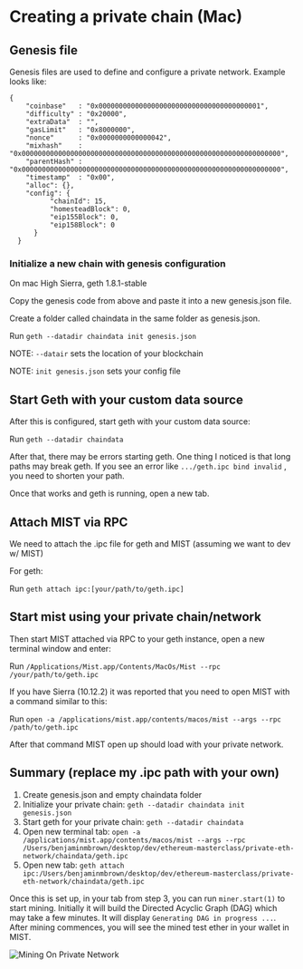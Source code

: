 # Creating a private chain (Mac)

## Genesis file

Genesis files are used to define and configure a private network. Example looks like:

```
{
    "coinbase"   : "0x0000000000000000000000000000000000000001",
    "difficulty" : "0x20000",
    "extraData"  : "",
    "gasLimit"   : "0x8000000",
    "nonce"      : "0x0000000000000042",
    "mixhash"    : "0x0000000000000000000000000000000000000000000000000000000000000000",
    "parentHash" : "0x0000000000000000000000000000000000000000000000000000000000000000",
    "timestamp"  : "0x00",
    "alloc": {},
    "config": {
          "chainId": 15,
          "homesteadBlock": 0,
          "eip155Block": 0,
          "eip158Block": 0
      }
  }

  ```


### Initialize a new chain with genesis configuration

On mac High Sierra, geth 1.8.1-stable

Copy the genesis code from above and paste it into a new genesis.json file.

Create a folder called chaindata in the same folder as genesis.json.

Run `geth --datadir chaindata init genesis.json`

NOTE: `--datair` sets the location of your blockchain 

NOTE: `init genesis.json` sets your config file

## Start Geth with your custom data source
After this is configured, start geth with your custom data source:

Run `geth --datadir chaindata`

After that, there may be errors starting geth. One thing I noticed is that long paths may break geth. If you see an error like `.../geth.ipc bind invalid` , you need to shorten your path.

Once that works and geth is running, open a new tab.

## Attach MIST via RPC
 We need to attach the .ipc file for geth and MIST (assuming we want to dev w/ MIST)

 For geth:

 Run `geth attach ipc:[your/path/to/geth.ipc]`


 ## Start mist using your private chain/network

 Then start MIST attached via RPC to your geth instance, open a new terminal window and enter:
 
 Run `/Applications/Mist.app/Contents/MacOs/Mist --rpc /your/path/to/geth.ipc`


If you have Sierra (10.12.2) it was reported that you need to open MIST with a command similar to this:

Run `open -a /applications/mist.app/contents/macos/mist --args --rpc /path/to/geth.ipc`


 After that command MIST open up should load with your private network.



## Summary (replace my .ipc path with your own)

1. Create genesis.json and empty chaindata folder
2. Initialize your private chain: `geth --datadir chaindata init genesis.json`
3. Start geth for your private chain: `geth --datadir chaindata`
4. Open new terminal tab: `open -a /applications/mist.app/contents/macos/mist --args --rpc /Users/benjaminmbrown/desktop/dev/ethereum-masterclass/private-eth-network/chaindata/geth.ipc`
5. Open new tab: `geth attach ipc:/Users/benjaminmbrown/desktop/dev/ethereum-masterclass/private-eth-network/chaindata/geth.ipc`

Once this is set up, in your tab from step 3, you can run `miner.start(1)` to start mining. Initially it will build the Directed Acyclic Graph (DAG) which may take a few minutes. It will display `Generating DAG in progress ...`. After mining commences, you will see the mined test ether in your wallet in MIST.


![Mining On Private Network](http://www.giphy.com/gifs/cft5QkrQcJKTQJUOd8 "Mining gif")
